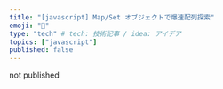 ```yaml
---
title: "[javascript] Map/Set オブジェクトで爆速配列探索"
emoji: "🙆"
type: "tech" # tech: 技術記事 / idea: アイデア
topics: ["javascript"]
published: false
---
```


not published

